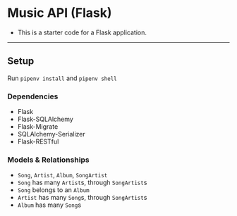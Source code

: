# Music API (Flask)

- This is a starter code for a Flask application.

---

## Setup

Run ```pipenv install``` and ```pipenv shell```

### Dependencies

- Flask
- Flask-SQLAlchemy
- Flask-Migrate
- SQLAlchemy-Serializer
- Flask-RESTful

### Models & Relationships

- ```Song```, ```Artist```, ```Album```, ```SongArtist```
- ```Song``` has many ```Artist```s, through ```SongArtist```s
- ```Song``` belongs to an ```Album```
- ```Artist``` has many ```Song```s, through ```SongArtist```s
- ```Album``` has many ```Song```s